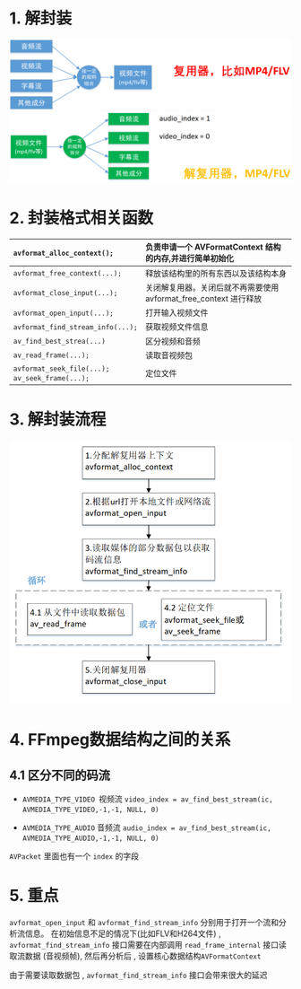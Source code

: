 # 1. 解封装

<img src="assets/image-20240124174326470.png" alt="image-20240124174326470" /> 

<img src="assets/image-20240124174840446.png" alt="image-20240124174840446" /> 

# 2. 封装格式相关函数  

| `avformat_alloc_context();`                          | 负责申请一个 AVFormatContext 结构的内存,并进行简单初始化     |
| :--------------------------------------------------- | :----------------------------------------------------------- |
| `avformat_free_context(...);`                        | 释放该结构里的所有东西以及该结构本身                         |
| `avformat_close_input(...);`                         | 关闭解复用器。关闭后就不再需要使用 avformat_free_context 进行释放 |
| `avformat_open_input(...);`                          | 打开输入视频文件                                             |
| `avformat_find_stream_info(...);`                    | 获取视频文件信息                                             |
| `av_find_best_strea(...)`                            | 区分视频和音频                                               |
| `av_read_frame(...);`                                | 读取音视频包                                                 |
| `avformat_seek_file(...);`<br/>`av_seek_frame(...);` | 定位文件                                                     |

# 3. 解封装流程

<img src="assets/image-20240124180558322.png" alt="image-20240124180558322" /> 

# 4. FFmpeg数据结构之间的关系

## 4.1 区分不同的码流

- `AVMEDIA_TYPE_VIDEO `视频流 `video_index = av_find_best_stream(ic, AVMEDIA_TYPE_VIDEO,-1,-1, NULL, 0)`

- `AVMEDIA_TYPE_AUDIO` 音频流 `audio_index = av_find_best_stream(ic, AVMEDIA_TYPE_AUDIO,-1,-1, NULL, 0)`

`AVPacket` 里面也有一个 `index` 的字段

# 5. 重点

`avformat_open_input` 和 `avformat_find_stream_info` 分别用于打开一个流和分析流信息。 在初始信息不足的情况下(比如FLV和H264文件) , `avformat_find_stream_info` 接口需要在内部调用 `read_frame_internal` 接口读取流数据 (音视频帧), 然后再分析后 , 设置核心数据结构`AVFormatContext`

由于需要读取数据包 , `avformat_find_stream_info` 接口会带来很大的延迟